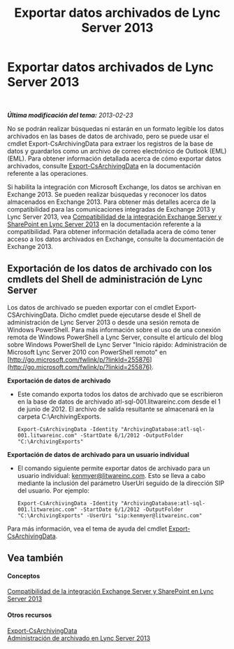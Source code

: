﻿---
title: Exportar datos archivados de Lync Server 2013
TOCTitle: Exportar datos archivados de Lync Server 2013
ms:assetid: 09450d54-769b-4741-924b-e390664d506f
ms:mtpsurl: https://technet.microsoft.com/es-es/library/JJ204657(v=OCS.15)
ms:contentKeyID: 48274361
ms.date: 01/07/2017
mtps_version: v=OCS.15
ms.translationtype: HT
---

# Exportar datos archivados de Lync Server 2013

 

_**Última modificación del tema:** 2013-02-23_

No se podrán realizar búsquedas ni estarán en un formato legible los datos archivados en las bases de datos de archivado, pero se puede usar el cmdlet Export-CsArchivingData para extraer los registros de la base de datos y guardarlos como un archivo de correo electrónico de Outlook (EML)(EML). Para obtener información detallada acerca de cómo exportar datos archivados, consulte [Export-CsArchivingData](export-csarchivingdata.md) en la documentación referente a las operaciones.

Si habilita la integración con Microsoft Exchange, los datos se archivan en Exchange 2013. Se pueden realizar búsquedas y reconocer los datos almacenados en Exchange 2013. Para obtener más detalles acerca de la compatibilidad para las comunicaciones integradas de Exchange 2013 y Lync Server 2013, vea [Compatibilidad de la integración Exchange Server y SharePoint en Lync Server 2013](lync-server-2013-exchange-and-sharepoint-integration-support.md) en la documentación referente a la compatibilidad. Para obtener información detallada acera de cómo tener acceso a los datos archivados en Exchange, consulte la documentación de Exchange 2013.

## Exportación de los datos de archivado con los cmdlets del Shell de administración de Lync Server

Los datos de archivado se pueden exportar con el cmdlet Export-CSArchivingData. Dicho cmdlet puede ejecutarse desde el Shell de administración de Lync Server 2013 o desde una sesión remota de Windows PowerShell. Para más información sobre el uso de una conexión remota de Windows PowerShell a Lync Server, consulte el artículo del blog sobre Windows PowerShell de Lync Server "Inicio rápido: Administración de Microsoft Lync Server 2010 con PowerShell remoto" en [http://go.microsoft.com/fwlink/p/?linkId=255876](http://go.microsoft.com/fwlink/p/?linkid=255876).

**Exportación de datos de archivado**

  - Este comando exporta todos los datos de archivado que se escribieron en la base de datos de archivado atl-sql-001.litwareinc.com desde el 1 de junio de 2012. El archivo de salida resultante se almacenará en la carpeta C:\\ArchivingExports.
    
        Export-CsArchivingData -Identity "ArchivingDatabase:atl-sql-001.litwareinc.com" -StartDate 6/1/2012 -OutputFolder "C:\ArchivingExports"

**Exportación de datos de archivado para un usuario individual**

  - El comando siguiente permite exportar datos de archivado para un usuario individual: kenmyer@litwareinc.com. Esto se lleva a cabo mediante la inclusión del parámetro UserUri seguido de la dirección SIP del usuario. Por ejemplo:
    
        Export-CsArchivingData -Identity "ArchivingDatabase:atl-sql-001.litwareinc.com" -StartDate 6/1/2012 -OutputFolder "C:\ArchivingExports" -UserUri "sip:kenmyer@litwareinc.com"

Para más información, vea el tema de ayuda del cmdlet [Export-CsArchivingData](export-csarchivingdata.md).

## Vea también

#### Conceptos

[Compatibilidad de la integración Exchange Server y SharePoint en Lync Server 2013](lync-server-2013-exchange-and-sharepoint-integration-support.md)  

#### Otros recursos

[Export-CsArchivingData](export-csarchivingdata.md)  
[Administración de archivado en Lync Server 2013](lync-server-2013-managing-archiving.md)

